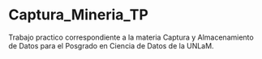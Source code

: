 # Captura_Mineria_TP
Trabajo practico correspondiente a la materia Captura y Almacenamiento de Datos para el Posgrado en Ciencia de Datos de la UNLaM.
